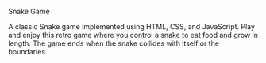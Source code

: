 Snake Game

A classic Snake game implemented using HTML, CSS, and JavaScript. Play and enjoy this retro game where you control a snake to eat food and grow in length. The game ends when the snake collides with itself or the boundaries.
